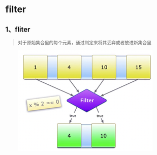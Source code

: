 # filter



## 1、fliter

> 对于原始集合里的每个元素，通过判定来将其丢弃或者放进新集合里

<figure><img src="../.gitbook/assets/image (1).png" alt=""><figcaption></figcaption></figure>

